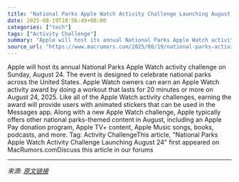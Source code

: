 ```yaml
---
title: "National Parks Apple Watch Activity Challenge Launching August 24"
date: 2025-08-19T18:56:49+08:00
categories: ["tech"]
tags: ["Activity Challenge"]
summary: "Apple will host its annual National Parks Apple Watch activity challenge on Sunday, August 24. The event is designed to celebrate national parks across the United States. Apple Watch owners can earn a"
source_url: "https://www.macrumors.com/2025/08/19/national-parks-activity-challenge-2025/"
---
```


Apple will host its annual National Parks Apple Watch activity challenge on Sunday, August 24. The event is designed to celebrate national parks across the United States. Apple Watch owners can earn an Apple Watch activity award by doing a workout that lasts for 20 minutes or more on August 24, 2025. Like all of the Apple Watch activity challenges, earning the award will provide users with animated stickers that can be used in the Messages app. Along with a new Apple Watch challenge, Apple typically offers other national parks-themed content in August, including an Apple Pay donation program, Apple TV+ content, Apple Music songs, books, podcasts, and more. Tag: Activity ChallengeThis article, &quot;National Parks Apple Watch Activity Challenge Launching August 24&quot; first appeared on MacRumors.comDiscuss this article in our forums

---

*来源: [原文链接](https://www.macrumors.com/2025/08/19/national-parks-activity-challenge-2025/)*
